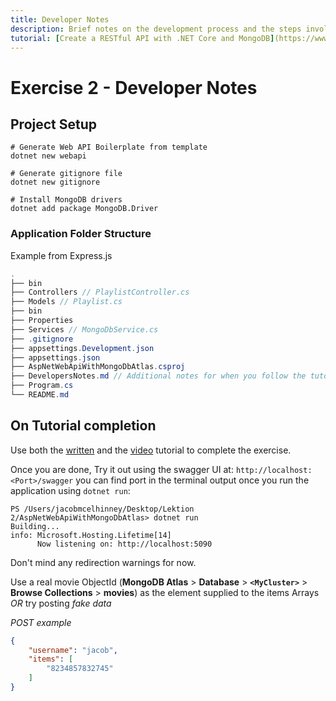 ```yaml
---
title: Developer Notes
description: Brief notes on the development process and the steps involved in completing the tutorial.
tutorial: [Create a RESTful API with .NET Core and MongoDB](https://www.mongodb.com/developer/languages/csharp/create-restful-api-dotnet-core-mongodb/), [video](https://www.youtube.com/watch?v=jJK9alBkzU0&list=PLQBK8mAp3rE9IZilL8sZqylWEs4GNWgH-&index=16);
---
```


# Exercise 2 - Developer Notes

## Project Setup

```pwsh
# Generate Web API Boilerplate from template
dotnet new webapi

# Generate gitignore file
dotnet new gitignore

# Install MongoDB drivers
dotnet add package MongoDB.Driver
```

### Application Folder Structure
Example from Express.js 
```csharp
.
├── bin
├── Controllers // PlaylistController.cs
├── Models // Playlist.cs
├── bin
├── Properties
├── Services // MongoDbService.cs
├── .gitignore
├── appsettings.Development.json
├── appsettings.json
├── AspNetWebApiWithMongoDbAtlas.csproj
├── DevelopersNotes.md // Additional notes for when you follow the tutorial
├── Program.cs
└── README.md
```

## On Tutorial completion

Use both the [written](https://www.mongodb.com/developer/languages/csharp/create-restful-api-dotnet-core-mongodb/) and the [video](https://www.youtube.com/watch?v=jJK9alBkzU0&list=PLQBK8mAp3rE9IZilL8sZqylWEs4GNWgH-&index=16) tutorial to complete the exercise. 

Once you are done, Try it out using the swagger UI at: `http://localhost:<Port>/swagger`
you can find port in the terminal output once you run the application using `dotnet run`:  
```pwsh
PS /Users/jacobmcelhinney/Desktop/Lektion 2/AspNetWebApiWithMongoDbAtlas> dotnet run
Building...
info: Microsoft.Hosting.Lifetime[14]
      Now listening on: http://localhost:5090
```

Don't mind any redirection warnings for now. 

Use a real movie ObjectId (**MongoDB Atlas** > **Database** > **`<MyCluster>`** > **Browse Collections** > **movies**) as the element supplied to the items Arrays *OR* try posting *fake data*

*POST example*
```json
{
    "username": "jacob",
    "items": [
        "8234857832745"
    ]
}
```
